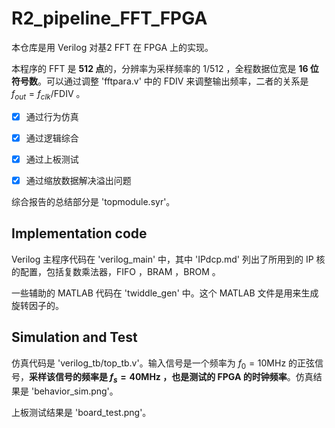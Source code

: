 # R2_pipeline_FFT_FPGA

本仓库是用 Verilog 对基2 FFT 在 FPGA 上的实现。

本程序的 FFT 是 **512 点**的，分辨率为采样频率的 1/512 ，全程数据位宽是 **16 位符号数**。可以通过调整 'fftpara.v' 中的 FDIV 来调整输出频率，二者的关系是 $f_{out} = f_{clk}/\mathrm{FDIV}$ 。

- [x] 通过行为仿真

- [x] 通过逻辑综合

- [x] 通过上板测试

- [X] 通过缩放数据解决溢出问题

综合报告的总结部分是 'topmodule.syr'。

## Implementation code

Verilog 主程序代码在 'verilog_main' 中，其中 'IPdcp.md' 列出了所用到的 IP 核的配置，包括复数乘法器，FIFO ，BRAM ，BROM 。

一些辅助的 MATLAB 代码在 'twiddle_gen' 中。这个 MATLAB 文件是用来生成旋转因子的。

## Simulation and Test

仿真代码是 'verilog_tb/top_tb.v'。输入信号是一个频率为 $f_0=10\mathrm{MHz}$ 的正弦信号，**采样该信号的频率是 $f_s=40\mathrm{MHz}$ ，也是测试的 FPGA 的时钟频率**。仿真结果是 'behavior_sim.png'。

上板测试结果是 'board_test.png'。
